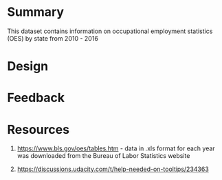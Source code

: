 # Summary 
This dataset contains information on occupational employment statistics (OES) by state from 2010 - 2016

# Design 

# Feedback 

# Resources 
1. https://www.bls.gov/oes/tables.htm - data in .xls format for each year was downloaded from the Bureau of Labor Statistics website

2. https://discussions.udacity.com/t/help-needed-on-tooltips/234363